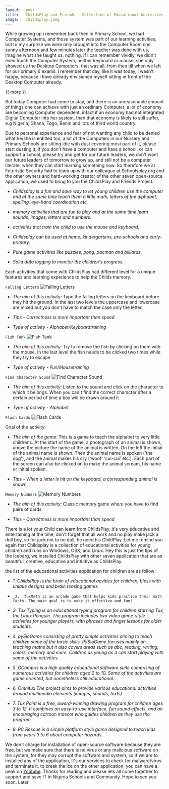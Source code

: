 ```yaml
---
layout:  post
title:   ChildsPlay and Friends - Collection of Educational Activities for Young Children.
image:   childsplay.jpeg
---
```


While growing up i remember back then in Primary School, we had Computer Systems, and those system was part of our learning activities, but to my surprise we were only brought into the Computer Room one sunny afternoon and few minutes later the teacher was done with us, imagine what she taught us, nothing. If i can remember vividly, we didn't even touch the Computer System, neither keyboard or mouse, she only showed us the Desktop Computers, that was all, from then till when we left for our primary 6 exams. i remember that day, like it was today, i wasn't happy, because i have already envisioned myself sitting in front of the Desktop Computer already.

{{ more }}

But today Computer had come to stay, and there is an unreasonable amount of things one can achieve with just an ordinary Computer, a lot of economy are becoming Computer dependent, infact if an economy had not integrated Digital Computer into her system, then that economy is likely to still suffer, e.g Nigeria, Ghana, Togo, Benin and lots of third world country. 

Due to personal experience and fear of not wanting any child to be denied what he/she is entitled too, a lot of the Computers in our Nursery and Primary Schools are sitting idle with dust covering most part of it, please start dusting it, if you don't have a computer and have a school, or can support a school, please try and get for our future leaders, we don't want our future leaders of tomorrow to grow up, and still not be a computer literate, when they can start learning something now. So therefore we at Futuristic Security had to team up with our colleague at  Schoolsplay.org and the other owners and hard-working creator of the other seven open-source application, we used to bring to you the ChildsPlay and Friends Project.

* _Childsplay is a fun and save way to let young children use the computer and at the same time teach them a little math, letters of the alphabet, spelling, eye-hand coordination etc._

* _memory activities that are fun to play and at the same time learn sounds, images, letters and numbers._

* _activities that train the child to use the mouse and keyboard._

* _Childsplay can be used at home, kindergartens, pre-schools and early-primary._

* _Pure game activities like puzzles, pong, pacman and billiards._

* _Solid data logging to monitor the children's progress._

Each activities that come with ChildsPlay had different level for a unique features and learning experience to help the Childs memory.

`Falling Letters`
![Falling Letters](/img/posts/CP_fallingletters.gif)

* _The aim of this activity:_ Type the falling letters on the keyboard before they hit the ground. In the last two levels the uppercase and lowercase are mixed but you don't have to match the case only the letter

* _Tips - Correctness is more important than speed_

* _Type of activity - Alphabet/Keyboardtraining_


`Fish Tank`
![Fish Tank](/img/posts/CP_fishtank.gif)

* _The aim of this activity:_ Try to remove the fish by clicking on them with the mouse. In the last level the fish needs to be clicked two times while they try to escape

* _Type of activity - Fun/Mousetraining_

`Find Character Sound`
![Find Character Sound](/img/posts/CP-find-char-sound.gif)

* _The aim of this activity:_ Listen to the sound and click on the character to which it belongs. When you can't find the correct character after a certain period of time a box will be drawn around it

* _Type of activity - Alphabet_

`Flash Cards`
![Flash Cards](/img/posts/CP_flashcards.gif)

Goal of the activity

* _The aim of the game:_
This is a game to teach the alphabet to very little childrens. At the start of the game, a photograph of an animal is shown, above the picture the name of the animal is written. On the left the initial of the animal name is shown. Then the animal name is spoken ('the dog'), and the animal makes his cry ('woof' 'cui-cui' etc.).
Each part of the screen can also be clicked on to make the animal scream, his name or initial spoken.

* _Tips - When a letter is hit on the keyboard, a corresponding animal is shown._

`Memory Numbers`
![Memory Numbers](/img/posts/CP_memorynumbers.gif)

* _The aim of this activity:_ Classic memory game where you have to find pairs of cards.

* _Tips - Correctness is more important than speed_

There is a lot your Child can learn from ChildsPlay, it's very educative and entertaining at the time, don't forget that all work and no play make jack a dull boy, so for jack not to be dull, he need his ChildPlay. Let me remind you again that Childsplay is a collection of educational activities for young children and runs on Windows, OSX, and Linux. Hey this is just the tips of the iceberg, we installed ChildsPlay with other seven application that are as beautiful, creative, educative and intuitive as ChildsPlay.

the list of the educational activities application for children are as follow:

 *    _1.  ChildsPlay is the brain of educational acvities for children, bless with unique designs and brain teasing games._ 

*     _2.  TuxMath is an arcade game that helps kids practice their math facts. The main goal is to make it effective and fun!_

*    _3. Tux Typing is an educational typing program for children starring Tux, the Linux Penguin. The program includes two video game-style activities for younger players, with phrases and finger lessons for older students._

*    _4. pySioGame consisting of pretty simple activities aiming to teach children some of the basic skills. PySioGame focuses mainly on teaching maths but it also covers areas such as abc, reading, writing, colors, memory and more. Children as young as 3 can start playing with some of the activities._

*    _5. GCompris is a high quality educational software suite comprising of numerous activities for children aged 2 to 10. Some of the activities are game oriented, but nonetheless still educational._

*    _6. Omnitux The project aims to provide various educational activities around multimedia elements (images, sounds, texts)_

*    _7. Tux Paint is a free, award-winning drawing program for children ages 3 to 12. It combines an easy-to-use interface, fun sound effects, and an encouraging cartoon mascot who guides children as they use the program._

*    _8. PC Rescue is a simple platform style game designed to teach kids from years 3 to 6 about computer hazards._

We don't charge for installation of open-source software because they are free, but we make sure that there is no virus or any malicious software on the system, for they may corrupt the software and system, so if we are to installed any of the application, it's our services to check for malware/virus and terminate it, to break the ice on the other application, you can have a peak on [Youtube](https://www.youtube.com/watch?v=gHgw6-UgNlA). Thanks for reading and please lets all come together to support and save IT in Nigeria Schools and Community. Hope to see you soon. Later.
